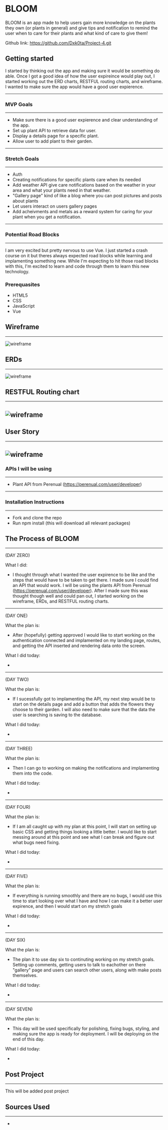 # BLOOM
BLOOM is an app made to help users gain more knowledge on the plants they own (or plants in general) and give tips and notification to remind the user when to care for their plants and what kind of care to give them!

Github link: https://github.com/Dxk0ta/Project-4.git

## Getting started
I started by thinking out the app and making sure it would be something do able. Once I got a good idea of how the user expireince would play out, I started working out the ERD charts, RESTFUL routing charts, and wireframe. I wanted to make sure the app would have a good user expierence.

---

### MVP Goals
---
* Make sure there is a good user expierence and clear understanding of the app.
* Set up plant API to retrieve data for user.
* Display a details page for a specific plant.
* Allow user to add plant to their garden.

---

### Stretch Goals
---
* Auth
* Creating notifications for specific plants care when its needed
* Add weather API give care notifications based on the weather in your area and what your plants need in that weather.
* "Gallery page" kind of like a blog where you can post pictures and posts about plants
* Let users interact on users gallery pages
* Add acheivments and metals as a reward system for caring for your plant when you get a notification.

---

### Potential Road Blocks
---
I am very excited but pretty nervous to use Vue. I just started a crash course on it but theres always expected road blocks while learning and implamenting something new. While I'm expecting to hit those road blocks with this, I'm excited to learn and code through them to learn this new technology.

### Prerequasites
* HTML5
* CSS
* JavaScript
* Vue

## Wireframe
---

![wireframe](./assets/wireframe.png)

## ERDs
---

![wireframe](./assets/erds.png)

## RESTFUL Routing chart
---

![wireframe](./assets/restful.png)
---

## User Story
---

![wireframe](./assets/userstory.png)
---

### APIs I will be using
---
* Plant API from Perenual (https://perenual.com/user/developer)
---

### Installation Instructions
---
* Fork and clone the repo
* Run npm install (this will download all relevant packages)

## The Process of BLOOM
---
(DAY ZERO)

What I did:

* I thought through what I wanted the user expirence to be like and the steps that would have to be taken to get there. I made sure I could find an API that would work. I will be using the plants API from Perenual (https://perenual.com/user/developer). After I made sure this was thought though well and could pan out, I started working on the wireframe, ERDs, and RESTFUL routing charts.

---
(DAY ONE)

What the plan is:

* After (hopefully) getting approved I would like to start working on the authentication connected and implamented on my landing page, routes, and getting the API inserted and rendering data onto the screen.

What I did today:

* 

---
(DAY TWO)

What the plan is:

* If I sucessfully got to implamenting the API, my next step would be to start on the details page and add a button that adds the flowers they choose to their garden. I will also need to make sure that the data the user is searching is saving to the database.

What I did today:

* 

---
(DAY THREE)

What the plan is:

* Then I can go to working on making the notifications and implamenting them into the code.

What I did today:

* 

---
(DAY FOUR)

What the plan is:

* If I am all caught up with my plan at this point, I will start on setting up basic CSS and getting things looking a little better. I would like to start messing around at this point and see what I can break and figure out what bugs need fixing.

What I did today:

* 

---
(DAY FIVE)

What the plan is:

* If everything is running smoothly and there are no bugs, I would use this time to start looking over what I have and how I can make it a better user expirence, and then I would start on my stretch goals

What I did today:

* 

---
(DAY SIX)

What the plan is:

* The plan it to use day six to continuting working on my stretch goals. Setting up comments, getting users to talk to eachother on there "gallery" page and users can search other users, along with make posts themselves.

What I did today:

* 

--- 
(DAY SEVEN)

What the plan is:

* This day will be used specifically for polishing, fixing bugs, styling, and making sure the app is ready for deployment. I will be deploying on the end of this day.

What I did today:

* 

## Post Project
---
This will be added post project

## Sources Used
---
* 



